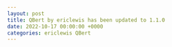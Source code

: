 ```yaml
---
layout: post
title: QBert by ericlewis has been updated to 1.1.0
date: 2022-10-17 00:00:00 +0000
categories: ericlewis QBert
---
```


